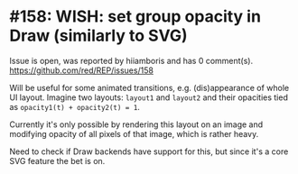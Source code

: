 
#158: WISH: set group opacity in Draw (similarly to SVG)
================================================================================
Issue is open, was reported by hiiamboris and has 0 comment(s).
<https://github.com/red/REP/issues/158>

Will be useful for some animated transitions, e.g. (dis)appearance of whole UI layout. Imagine two layouts: `layout1` and `layout2` and their opacities tied as `opacity1(t) + opacity2(t) = 1`.

Currently it's only possible by rendering this layout on an image and modifying opacity of all pixels of that image, which is rather heavy. 

Need to check if Draw backends have support for this, but since it's a core SVG feature the bet is on.


